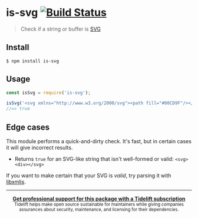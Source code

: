 # is-svg [![Build Status](https://travis-ci.org/sindresorhus/is-svg.svg?branch=master)](https://travis-ci.org/sindresorhus/is-svg)

> Check if a string or buffer is [SVG](https://en.wikipedia.org/wiki/Scalable_Vector_Graphics)


## Install

```
$ npm install is-svg
```


## Usage

```js
const isSvg = require('is-svg');

isSvg('<svg xmlns="http://www.w3.org/2000/svg"><path fill="#00CD9F"/></svg>');
//=> true
```


## Edge cases

This module performs a quick-and-dirty check. It's fast, but in certain cases it will give incorrect results.

- Returns `true` for an SVG-like string that isn't well-formed or valid: `<svg><div></svg>`

If you want to make certain that your SVG is *valid*, try parsing it with [libxmljs](https://github.com/polotek/libxmljs).


---

<div align="center">
	<b>
		<a href="https://tidelift.com/subscription/pkg/npm-is-svg?utm_source=npm-is-svg&utm_medium=referral&utm_campaign=readme">Get professional support for this package with a Tidelift subscription</a>
	</b>
	<br>
	<sub>
		Tidelift helps make open source sustainable for maintainers while giving companies<br>assurances about security, maintenance, and licensing for their dependencies.
	</sub>
</div>
